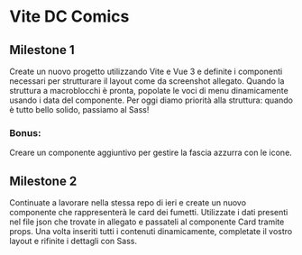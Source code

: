 <h1>Vite DC Comics</h1>
<h2>Milestone 1</h2>
<p>Create un nuovo progetto utilizzando Vite e Vue 3 e definite i componenti necessari per strutturare il layout come da screenshot allegato.
Quando la struttura a macroblocchi è pronta, popolate le voci di menu dinamicamente usando i data del componente.
Per oggi diamo priorità alla struttura: quando è tutto bello solido, passiamo al Sass!</p>
<h3>Bonus:</h3>
<p>Creare un componente aggiuntivo per gestire la fascia azzurra con le icone.</p>
<h2>Milestone 2</h2>
<p>Continuate a lavorare nella stessa repo di ieri e create un nuovo componente che rappresenterà le card dei fumetti.
Utilizzate i dati presenti nel file json che trovate in allegato e passateli al componente Card tramite props.
Una volta inseriti tutti i contenuti dinamicamente, completate il vostro layout e rifinite i dettagli con Sass.</p>